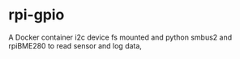 # rpi-gpio
A Docker container i2c device fs mounted and python smbus2 and rpiBME280
to read sensor and log data,
